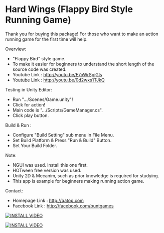 Hard Wings  (Flappy Bird Style Running Game)
============================================

Thank you for buying this package!
For those who want to make an action running game for the first time will help.

Overview:
- "Flappy Bird" style game.
- To make it easier for beginners to understand 
  the short length of the source code was created.
- Youtube Link : http://youtu.be/E7oWrSpjGls
- Youtube Link : http://youtu.be/0d2wxs1TJkQ

Testing in Unity Editor: 
- Run ".../Scenes/Game.unity"!
- Click for action!
- Main code is ".../Scripts/GameManager.cs".
- Click play button.

Build & Run :
- Configure "Build Setting" sub menu in File Menu.
- Set Build Platform & Press "Run & Build" Button.
- Set Your Build Folder.

Note:
- NGUI was used. Install this one first.
- HOTween free version was used.
- Unity 2D & Mecanim, such as prior knowledge is required for studying.
- This app is example for beginners making running action game.

Contact:
- Homepage Link : http://qatop.com
- Facebook Link : http://facebook.com/buntgames


[![INSTALL VIDEO](http://img.youtube.com/vi/E7oWrSpjGls/0.jpg)](http://www.youtube.com/watch?v=E7oWrSpjGls)


[![INSTALL VIDEO](http://img.youtube.com/vi/9IcwD9ZB5nM/0.jpg)](http://www.youtube.com/watch?v=9IcwD9ZB5nM)
